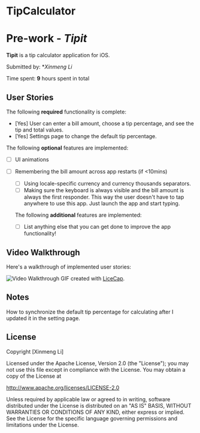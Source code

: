 # TipCalculator
# Pre-work - *Tipit*

**Tipit** is a tip calculator application for iOS.

Submitted by: **Xinmeng Li*

Time spent: **9** hours spent in total

## User Stories

The following **required** functionality is complete:

* [Yes] User can enter a bill amount, choose a tip percentage, 
and see the tip and total values.
* [Yes] Settings page to change the default tip percentage.

The following **optional** features are implemented:
   * [ ] UI animations
* [ ] Remembering the bill amount across app restarts (if <10mins)
   * [ ] Using locale-specific currency and currency thousands separators.
   * [ ] Making sure the keyboard is always visible and the bill amount is
   always the first responder. This way the user doesn't have to tap 
   anywhere to use this app. Just launch the app and start typing.

   The following **additional** features are implemented:

   - [ ] List anything else that you can get done to improve the app
   functionality!

## Video Walkthrough 

   Here's a walkthrough of implemented user stories:

   <img src='http://i.imgur.com/29QJB8E.gif' title='TipCalculator'
   width='' alt='Video Walkthrough' />
   GIF created with [LiceCap](http://www.cockos.com/licecap/).

## Notes

   How to synchronize the default tip percentage for calculating 
   after I updated it in the setting page.

## License

   Copyright [Xinmeng Li]

   Licensed under the Apache License, Version 2.0 (the "License");
   you may not use this file except in compliance with the License.
   You may obtain a copy of the License at

   http://www.apache.org/licenses/LICENSE-2.0

   Unless required by applicable law or agreed to in
   writing, software
   distributed under the License is distributed on
   an "AS IS" BASIS,
   WITHOUT WARRANTIES OR CONDITIONS OF ANY
   KIND, either express or implied.
   See the License for the specific
   language governing permissions and
   limitations under the License.
